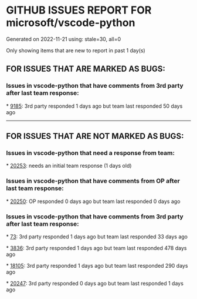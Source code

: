 
# GITHUB ISSUES REPORT FOR microsoft/vscode-python


Generated on 2022-11-21 using: stale=30, all=0


Only showing items that are new to report in past 1 day(s)


## FOR ISSUES THAT ARE MARKED AS BUGS:


### Issues in vscode-python that have comments from 3rd party after last team response:


\* [9185](https://github.com/microsoft/vscode-python/issues/9185 "Pylint doesn't find the path set in `.env` and `terminal.integrated.env.linux`"): 3rd party responded 1 days ago but team last responded 50 days ago

---

## FOR ISSUES THAT ARE NOT MARKED AS BUGS:


### Issues in vscode-python that need a response from team:


\* [20253](https://github.com/microsoft/vscode-python/issues/20253 "With Python 3.11.0, PyInt_FromLong not found is spammed in terminal"): needs an initial team response (1 days old)

### Issues in vscode-python that have comments from OP after last team response:


\* [20250](https://github.com/microsoft/vscode-python/issues/20250 "Stuck on Discovering Python Interpreters"): OP responded 0 days ago but team last responded 0 days ago

### Issues in vscode-python that have comments from 3rd party after last team response:


\* [73](https://github.com/microsoft/vscode-python/issues/73 "Feature suggestion: run Django unittests"): 3rd party responded 1 days ago but team last responded 33 days ago

\* [3836](https://github.com/microsoft/vscode-python/issues/3836 "Run linter on all files in a workspace, even the unopened ones"): 3rd party responded 1 days ago but team last responded 478 days ago

\* [18105](https://github.com/microsoft/vscode-python/issues/18105 "Run Selection/Line in xxx be more smart?"): 3rd party responded 1 days ago but team last responded 290 days ago

\* [20247](https://github.com/microsoft/vscode-python/issues/20247 "Extension 'ms-python.python' CANNOT use API proposal: telemetryLogger."): 3rd party responded 0 days ago but team last responded 1 days ago
